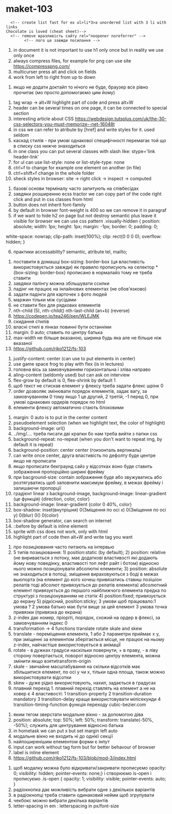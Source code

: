 # maket-103

<!-- 1 lesson online -->
<!-- doctype html вказівник яка версія html використовується -->

      <!-- create list fast for ex ul>li*3>a unordered list with 3 li with links
    Chocolate is loved (cheat sheet)-->
      <!-- remove вразливість сайту rel="noopener noreferrer" -->
            <!-- лого це завжди посилання -->

<!-- 2 lesson online -->

1. in document it is not important to use h1 only once but in reality we use only once
2. always compress files, for example for png can use site https://compresspng.com/
3. multicurser press alt and click on fields
4. work from left to right from up to down

<!-- урок з ментором перший в групах -->

1. якщо не додати доктайп то нічого не буде, браузер все рівно прочитає (мо просто допомогаємо цим йому)

<!-- 3 lesson online (css)-->

1. tag wrap -> alt+W highlight part of code and press alt+W
2. header can be several times on one page, it can be connected to special section
3. interesting article about CSS https://webdesign.tutsplus.com/uk/the-30-css-selectors-you-must-memorize--net-16048t
4. in css we can refer to atribute by [href] and write styles for it. used seldom
5. каскад стилів - при умові однакової специфічності перемагає той що в списку css нижче знаходиться
6. in one class you can put several classes with slash like: stype='link header-link'
7. for ul can use list-style: none or list-style-type: none
8. ctrl+f to change for example one element on another (in file)
9. ctrl+shift+f change in the whole folder
10. sheck styles in browser: site -> right click -> inspect -> computed

<!-- 4 lesson online (css) -->

1. базові основи терміналу часто запитують на співбесідах
2. завдяки розширенню ecss tractor we can copy part of the code right click and put in css classes from html
3. button does not inherit font-family
4. by default in browser font-weight is 400 so we can remove it in paragraf
5. if we want to hide h2 on page but not destroy semantic plus leave it visible for browser we can use css pattern
   .visually-hidden {
   position: absolute;
   width: 1px;
   height: 1px;
   margin: -1px;
   border: 0;
   padding: 0;

white-space: nowrap;
clip-path: inset(100%);
clip: rect(0 0 0 0);
overflow: hidden;
}

6. практики accessability? semantic, atribute tel, mailto;

<!-- 5 lesson online (module 3 flexbox) -->

1. поставити в домашці box-sizing: border-box (ця властивість використовується завжди)
   як правило прописують на селектор \* {box-sizing: border-box}
   прописано в нормалайз тому не треба ставити
2. завдяки палінгу можна збільшувати ссилки
3. падінг не працює на інлайнових елементах (не обов'язково)
4. задати падінги для карточек з фото людей
5. маржин тільки між сусідами
6. не ставити flex для рядкових елементів
7. nth-child (5), nth-child() nth-last-child (an+b) (reverse)
8. https://codepen.io/tea246/pen/WLEJMK
9. скидання стилів
10. власні стилі в лінках повинні бути останніми
11. margin: 0 auto; ставить по центру батька
12. max-width не більше вказаною, ширина будь яка але не більше ніж вказаної
13. https://github.com/riko1212/fs-103

<!-- 6 lesson online (module 3 flexbox) -->

1. justify-content: center (can use to put elements in center)
2. use game space frog to play with flex (is in lectures)
3. головна вісь за замовчуванням горизонтальна і зліва направо
4. aling-content (seldomly used) but can ask on interview
5. flex-grow by default is 0, flex-shrink by default 1
6. щоб текст не стискав елемент у флексу треба задати флекс шрінк 0
7. order дозволяє змінювати порядок елементів, задає вагу, за замовчуванням 0 тому якщо 1 це другий, 2 третій, -1 перед 0, при умові однакових ордерів порядок по html
8. елементи флексу автоматично стають блоковими

<!-- 7 lesson online (module 4 part 1) -->

1. margin: 0 auto is to put in the center content
2. pseudoelement selection (when we highlight text, the color of highlight)
3. background-image: url()
4. ../img/.... треба писати дві крапки бо нам треба вийти з папки css
5. background-repeat: no-repeat (when you don't want to repeat img, by default it is repeat)
6. background-position: center center (гоизонталь вертикаль)
7. can write once center, друга властивість по дефолту буде центре якщо не прописати
8. якщо прописати бекграунд сайз у відсотках воно буде ставить зображення пропорційно ширині фрейму
9. при bacground-size: contain зображення буде або звужуватись або розтягуватись щоб заповнити максимум фрейму, в межах фрейму і залишаючи пропорції
10. градієнт linear з background-image, background-image: linear-gradient (це функція) {direction, color, color}
11. background-image: linear-gradient {color 0 40%, color}
12. box-shadow: inset(внутрішня) 0(Зміщення по осі x) 0(Зміщення по осі y) 0(blur) 0() 0(color)
13. box-shadow generator, can search on internet
14. ::before by default is inline element
15. sprite with css does not work, only with html
16. highlight part of code then alt+W and write tag you want

<!-- 8 lesson online (module 4 part 2) -->

1. про позиціювання часто питають на інтервью
2. 5 типів позиціювання: 1) position:static (by default); 2) position: relative (не виривається з потоку, має додаткові властивості які додають йому нову поведінку, властивості топ лефт райт і ботом) відносно нього можно позиціонувати абсолютні елементи; 3) position: absolute не знаходиться в потоці, зміщення вираховуються з боді в межах вьюпорта (на елемент до кого хочеш привязатись ставиш позішіон релатів тоді абсолют привязується до релатів елемента) абсолютний елемент привязується до першого найближчого елемента предка по структурі з позиціонуванням не статік 4) position:fixed; привязується до екрану 5) рідкісний, position:sticky; 3 умови щоб працювало:1 умова ? 2 умова батько має бути вище за цей елемент 3 умова точка привязки (привязка до екрана)
3. z-index дає номер, пріоріті, порядок, схожий на ордер в флексі, за замовчуванням індекс 0
4. transformation -> 4 functions translate rotate skale and skew
5. translate - переміщення елемента, 1 або 2 параметри приймає x y, при зміщенні за елементом зберігається місце, не працює на ньому z-index, найчастіше використовується в анімаціЇ
6. rotate - в дужках градуси наскільки повернути, + в праву, - в ліву сторону повертається, поворот відносно центру елемента, можна змінити якщо взятиtransform-origin
7. skale - звичайне масштабування на скільки відсотків має збільшитися елемент, по осі у чи х, тільки одна площа, також можно використовувати відсотки
8. skew - дуже рідко використовують, нахил, задається в градусах
9. плавний перехід 1. плавний перехід ставлять на елемент а не на ховер
   є 4 властивості: 1 transition-property 2 transition-duration mandatory 3 transition-delay краще використовувати мілісекунди 4 transition-timing-function функція переходу cubic-bezier.com

<!-- 9 lesson online (module 5 part 1) -->

1. яким тегом зверстати модальне вікно - за допомогою діва
2. position: absolute;
   top: 50%;
   left: 50%;
   transform: translate(-50%, -50%);
   служить для центрування відносно батька
3. in hometask we can put x but set margin left auto
4. модальне вікно не входить ні до однієї секції
5. найпоширенішим елементом форми є інпут
6. input can work without tag form but for better behavour of browser
7. label is inline element
8. https://github.com/riko1212/fs-103/blob/mod-3/index.html

<!-- 10 lesson online (module 5 part 2) -->

1. щоб модалку можна було відкривати/закривати
   прописуємо
   opacity: 0;
   visibility: hidden;
   pointer-events: none;}
   і створюємо is-open і прописуємо
   .is-open {
   opacity: 1;
   visibility: visible;
   pointer-events: auto;
   }
2. радіокнопка дає можливість вибрати одне з декількох варіантів
3. в радіокнопці треба ставити одинаковий нейми щоб згрупувати
4. чекбокс можно вибрати декілька варіантів
5. letter-spacing in em : letterspacing in px/font-size
